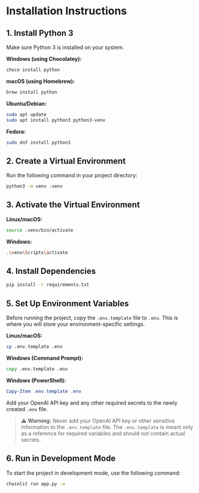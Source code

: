 # Installation Instructions

## 1. Install Python 3

Make sure Python 3 is installed on your system.

**Windows (using Chocolatey):**
```sh
choco install python
```

**macOS (using Homebrew):**
```sh
brew install python
```

**Ubuntu/Debian:**
```sh
sudo apt update
sudo apt install python3 python3-venv
```

**Fedora:**
```sh
sudo dnf install python3
```

## 2. Create a Virtual Environment

Run the following command in your project directory:

```sh
python3 -m venv .venv
```

## 3. Activate the Virtual Environment

**Linux/macOS:**
```sh
source .venv/bin/activate
```

**Windows:**
```sh
.\venv\Scripts\activate
```

## 4. Install Dependencies

```sh
pip install -r requirements.txt
```

## 5. Set Up Environment Variables

Before running the project, copy the `.env.template` file to `.env`. This is where you will store your environment-specific settings.

**Linux/macOS:**
```sh
cp .env.template .env
```

**Windows (Command Prompt):**
```cmd
copy .env.template .env
```

**Windows (PowerShell):**
```powershell
Copy-Item .env.template .env
```

Add your OpenAI API key and any other required secrets to the newly created `.env` file.

> ⚠️ **Warning:** Never add your OpenAI API key or other sensitive information to the `.env.template` file. The `.env.template` is meant only as a reference for required variables and should not contain actual secrets.

## 6. Run in Development Mode

To start the project in development mode, use the following command:

```sh
chainlit run app.py -w
```

